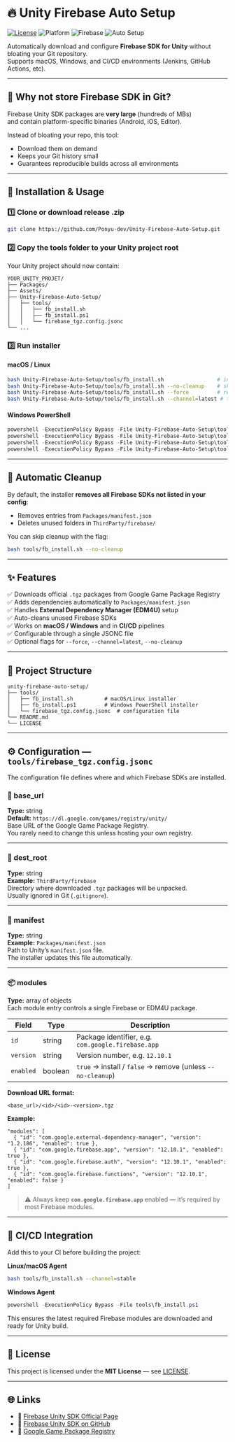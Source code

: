 # 🔥 Unity Firebase Auto Setup

[![License](https://img.shields.io/badge/license-MIT-blue.svg)](LICENSE)
![Platform](https://img.shields.io/badge/platform-Unity-lightgrey.svg)
![Firebase](https://img.shields.io/badge/Firebase-Unity-orange.svg)
![Auto Setup](https://img.shields.io/badge/auto--setup-enabled-brightgreen.svg)

Automatically download and configure **Firebase SDK for Unity** without bloating your Git repository.  
Supports macOS, Windows, and CI/CD environments (Jenkins, GitHub Actions, etc).

---

## 🤔 Why not store Firebase SDK in Git?

Firebase Unity SDK packages are **very large** (hundreds of MBs)  
and contain platform-specific binaries (Android, iOS, Editor).

Instead of bloating your repo, this tool:
- Download them on demand
- Keeps your Git history small
- Guarantees reproducible builds across all environments

---

## 🧰 Installation & Usage
### 1️⃣ Clone or download release .zip
```bash
git clone https://github.com/Ponyu-dev/Unity-Firebase-Auto-Setup.git
```
### 2️⃣ Copy the tools folder to your Unity project root
Your Unity project should now contain:
```
YOUR_UNITY_PROJET/
├── Packages/
├── Assets/
├── Unity-Firebase-Auto-Setup/
│   ├── tools/
│   │   ├── fb_install.sh
│   │   ├── fb_install.ps1
│   │   └── firebase_tgz.config.jsonc
└── ...

```
### 3️⃣ Run installer
#### macOS / Linux
```bash
bash Unity-Firebase-Auto-Setup/tools/fb_install.sh                 # install/update + cleanup
bash Unity-Firebase-Auto-Setup/tools/fb_install.sh --no-cleanup    # skip cleanup
bash Unity-Firebase-Auto-Setup/tools/fb_install.sh --force         # reinstall everything
bash Unity-Firebase-Auto-Setup/tools/fb_install.sh --channel=latest # try latest version (fallback to stable)
```

#### Windows PowerShell
```powershell
powershell -ExecutionPolicy Bypass -File Unity-Firebase-Auto-Setup\tools\fb_install.ps1
powershell -ExecutionPolicy Bypass -File Unity-Firebase-Auto-Setup\tools\fb_install.ps1 -NoCleanup
powershell -ExecutionPolicy Bypass -File Unity-Firebase-Auto-Setup\tools\fb_install.ps1 -Force
powershell -ExecutionPolicy Bypass -File Unity-Firebase-Auto-Setup\tools\fb_install.ps1 -Channel latest
```

---

## 🧹 Automatic Cleanup

By default, the installer **removes all Firebase SDKs not listed in your config**:
- Removes entries from `Packages/manifest.json`
- Deletes unused folders in `ThirdParty/firebase/`

You can skip cleanup with the flag:
```bash
bash tools/fb_install.sh --no-cleanup
```

---

## ✨ Features

✅ Downloads official `.tgz` packages from Google Game Package Registry  
✅ Adds dependencies automatically to `Packages/manifest.json`  
✅ Handles **External Dependency Manager (EDM4U)** setup  
✅ Auto-cleans unused Firebase SDKs  
✅ Works on **macOS / Windows** and in **CI/CD** pipelines  
✅ Configurable through a single JSONC file  
✅ Optional flags for `--force`, `--channel=latest`, `--no-cleanup`

---

## 📂 Project Structure

```
unity-firebase-auto-setup/
├── tools/
│   ├── fb_install.sh          # macOS/Linux installer
│   ├── fb_install.ps1         # Windows PowerShell installer
│   └── firebase_tgz.config.jsonc  # configuration file
└── README.md
└── LICENSE
```

---

## ⚙️ Configuration — `tools/firebase_tgz.config.jsonc`

The configuration file defines where and which Firebase SDKs are installed.

### 🔗 base_url
**Type:** string  
**Default:** `https://dl.google.com/games/registry/unity/`  
Base URL of the Google Game Package Registry.  
You rarely need to change this unless hosting your own registry.

---

### 📁 dest_root
**Type:** string  
**Example:** `ThirdParty/firebase`  
Directory where downloaded `.tgz` packages will be unpacked.  
Usually ignored in Git (`.gitignore`).

---

### 📄 manifest
**Type:** string  
**Example:** `Packages/manifest.json`  
Path to Unity’s `manifest.json` file.  
The installer updates this file automatically.

---

### 📦 modules
**Type:** array of objects  
Each module entry controls a single Firebase or EDM4U package.

| Field | Type | Description |
|-------|------|-------------|
| `id` | string | Package identifier, e.g. `com.google.firebase.app` |
| `version` | string | Version number, e.g. `12.10.1` |
| `enabled` | boolean | `true` → install / `false` → remove (unless `--no-cleanup`) |

**Download URL format:**
```
<base_url>/<id>/<id>-<version>.tgz
```

**Example:**
```jsonc
"modules": [
  { "id": "com.google.external-dependency-manager", "version": "1.2.186", "enabled": true },
  { "id": "com.google.firebase.app", "version": "12.10.1", "enabled": true },
  { "id": "com.google.firebase.auth", "version": "12.10.1", "enabled": true },
  { "id": "com.google.firebase.functions", "version": "12.10.1", "enabled": false }
]
```

> ⚠️ Always keep **`com.google.firebase.app`** enabled — it’s required by most Firebase modules.

---

## 🚀 CI/CD Integration

Add this to your CI before building the project:

**Linux/macOS Agent**
```bash
bash tools/fb_install.sh --channel=stable
```

**Windows Agent**
```powershell
powershell -ExecutionPolicy Bypass -File tools\fb_install.ps1
```

This ensures the latest required Firebase modules are downloaded and ready for Unity build.

---

## 🧠 License

This project is licensed under the **MIT License** — see [LICENSE](LICENSE).

---

## 🌐 Links

- 🔗 [Firebase Unity SDK Official Page](https://firebase.google.com/docs/unity/setup)
- 🔗 [Firebase Unity SDK on GitHub](https://github.com/firebase/firebase-unity-sdk)
- 🔗 [Google Game Package Registry](https://developers.google.com/unity/archive)